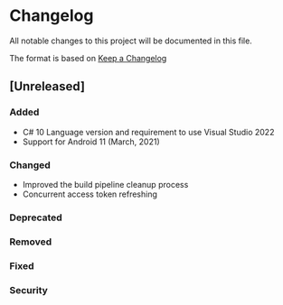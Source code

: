 ﻿# Changelog
All notable changes to this project will be documented in this file.

The format is based on [Keep a Changelog](http://keepachangelog.com/en/1.0.0/)

## [Unreleased]

### Added
* C# 10 Language version and requirement to use Visual Studio 2022
* Support for Android 11 (March, 2021)

### Changed
* Improved the build pipeline cleanup process
* Concurrent access token refreshing

### Deprecated

### Removed

### Fixed

### Security
